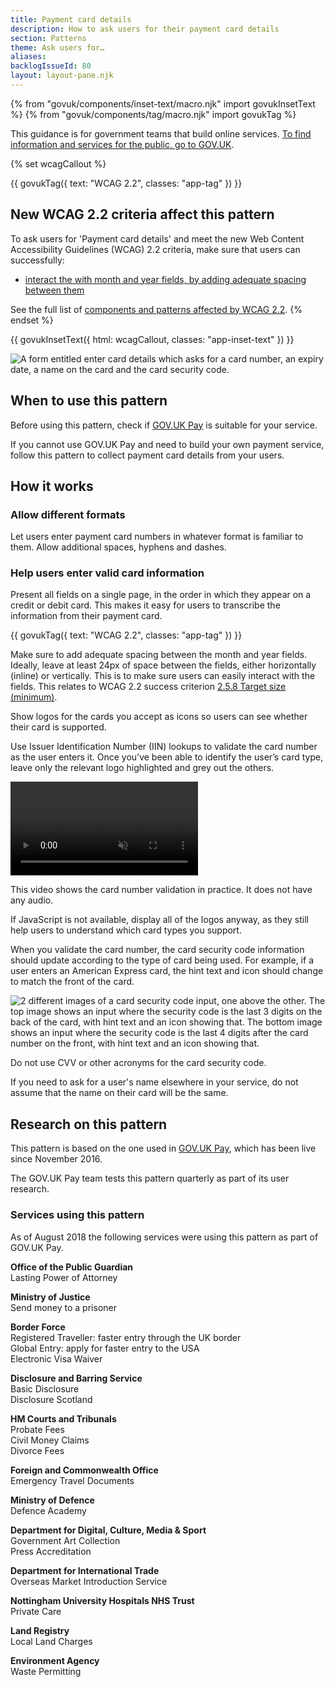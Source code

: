 ```yaml
---
title: Payment card details
description: How to ask users for their payment card details
section: Patterns
theme: Ask users for…
aliases:
backlogIssueId: 80
layout: layout-pane.njk
---
```


{% from "govuk/components/inset-text/macro.njk" import govukInsetText %}
{% from "govuk/components/tag/macro.njk" import govukTag %}

This guidance is for government teams that build online services. [To find information and services for the public, go to GOV.UK](https://www.gov.uk/).

{% set wcagCallout %}

{{ govukTag({
  text: "WCAG 2.2",
  classes: "app-tag"
}) }}

## New WCAG 2.2 criteria affect this pattern

To ask users for 'Payment card details' and meet the new Web Content Accessibility Guidelines (WCAG) 2.2 criteria, make sure that users can successfully:

- [interact the with month and year fields, by adding adequate spacing between them](/patterns/payment-card-details/#wcag-spacing-month-year)

See the full list of [components and patterns affected by WCAG 2.2](/accessibility/wcag-2.2/#components-and-patterns-affected-in-the-design-system).
{% endset %}

{{ govukInsetText({
  html: wcagCallout,
  classes: "app-inset-text"
}) }}

![A form entitled enter card details which asks for a card number, an expiry date, a name on the card and the card security code.](enter-card-details.jpg)

## When to use this pattern

Before using this pattern, check if [GOV.UK Pay](https://www.payments.service.gov.uk/) is suitable for your service.

If you cannot use GOV.UK Pay and need to build your own payment service, follow this pattern to collect payment card details from your users.

## How it works

### Allow different formats

Let users enter payment card numbers in whatever format is familiar to them. Allow additional spaces, hyphens and dashes.

### Help users enter valid card information

Present all fields on a single page, in the order in which they appear on a credit or debit card. This makes it easy for users to transcribe the information from their payment card.

<div class="app-wcag-22" id="wcag-spacing-month-year" role="note">
  {{ govukTag({
    text: "WCAG 2.2",
    classes: "app-tag"
  }) }}
  <p>Make sure to add adequate spacing between the month and year fields. Ideally, leave at least 24px of space between the fields, either horizontally (inline) or vertically. This is to make sure users can easily interact with the fields. This relates to WCAG 2.2 success criterion <a href="https://www.w3.org/WAI/WCAG22/Understanding/target-size-minimum.html">2.5.8 Target size (minimum)</a>.</p>
</div>

Show logos for the cards you accept as icons so users can see whether their card is supported.

Use Issuer Identification Number (IIN) lookups to validate the card number as the user enters it. Once you’ve been able to identify the user’s card type, leave only the relevant logo highlighted and grey out the others.

<div class="app-video">
  <video class="app-video__player" role="region" aria-labelledby="card-number-video-description" controls muted>
    <source src="card-number.mp4" type="video/mp4">
  </video>
  <p class="app-video__description" id="card-number-video-description">
    This video shows the card number validation in practice. It does not have any audio.
  </p>
</div>

If JavaScript is not available, display all of the logos anyway, as they still help users to understand which card types you support.

When you validate the card number, the card security code information should update according to the type of card being used. For example, if a user enters an American Express card, the hint text and icon should change to match the front of the card.

![2 different images of a card security code input, one above the other. The top image shows an input where the security code is the last 3 digits on the back of the card, with hint text and an icon showing that. The bottom image shows an input where the security code is the last 4 digits after the card number on the front, with hint text and an icon showing that.](card-security-code.jpg)

Do not use CVV or other acronyms for the card security code.

If you need to ask for a user's name elsewhere in your service, do not assume that the name on their card will be the same.

## Research on this pattern

This pattern is based on the one used in [GOV.UK Pay](https://www.payments.service.gov.uk/), which has been live since November 2016.

The GOV.UK Pay team tests this pattern quarterly as part of its user research.

### Services using this pattern

As of August 2018 the following services were using this pattern as part of GOV.UK Pay.

**Office of the Public Guardian**<br>
Lasting Power of Attorney

**Ministry of Justice**<br>
Send money to a prisoner

**Border Force**<br>
Registered Traveller: faster entry through the UK border<br>
Global Entry: apply for faster entry to the USA<br>
Electronic Visa Waiver

**Disclosure and Barring Service**<br>
Basic Disclosure<br>
Disclosure Scotland

**HM Courts and Tribunals**<br>
Probate Fees<br>
Civil Money Claims<br>
Divorce Fees

**Foreign and Commonwealth Office**<br>
Emergency Travel Documents

**Ministry of Defence**<br>
Defence Academy

**Department for Digital, Culture, Media & Sport**<br>
Government Art Collection<br>
Press Accreditation

**Department for International Trade**<br>
Overseas Market Introduction Service

**Nottingham University Hospitals NHS Trust**<br>
Private Care

**Land Registry**<br>
Local Land Charges

**Environment Agency**<br>
Waste Permitting
